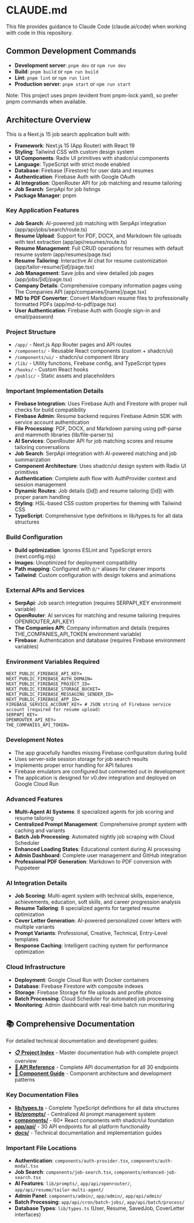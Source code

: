 # CLAUDE.md

This file provides guidance to Claude Code (claude.ai/code) when working with code in this repository.

## Common Development Commands

- **Development server**: `pnpm dev` or `npm run dev`
- **Build**: `pnpm build` or `npm run build`
- **Lint**: `pnpm lint` or `npm run lint`
- **Production server**: `pnpm start` or `npm run start`

Note: This project uses pnpm (evident from pnpm-lock.yaml), so prefer pnpm commands when available.

## Architecture Overview

This is a Next.js 15 job search application built with:

- **Framework**: Next.js 15 (App Router) with React 19
- **Styling**: Tailwind CSS with custom design system
- **UI Components**: Radix UI primitives with shadcn/ui components
- **Language**: TypeScript with strict mode enabled
- **Database**: Firebase (Firestore) for user data and resumes
- **Authentication**: Firebase Auth with Google OAuth
- **AI Integration**: OpenRouter API for job matching and resume tailoring
- **Job Search**: SerpApi for job listings
- **Package Manager**: pnpm

### Key Application Features

- **Job Search**: AI-powered job matching with SerpApi integration (app/api/jobs/search/route.ts)
- **Resume Upload**: Support for PDF, DOCX, and Markdown file uploads with text extraction (app/api/resumes/route.ts)
- **Resume Management**: Full CRUD operations for resumes with default resume system (app/resumes/page.tsx)
- **Resume Tailoring**: Interactive AI chat for resume customization (app/tailor-resume/[id]/page.tsx)
- **Job Management**: Save jobs and view detailed job pages (app/jobs/[id]/page.tsx)
- **Company Details**: Comprehensive company information pages using The Companies API (app/companies/[name]/page.tsx)
- **MD to PDF Converter**: Convert Markdown resume files to professionally formatted PDFs (app/md-to-pdf/page.tsx)
- **User Authentication**: Firebase Auth with Google sign-in and email/password

### Project Structure

- `/app/` - Next.js App Router pages and API routes
- `/components/` - Reusable React components (custom + shadcn/ui)
- `/components/ui/` - shadcn/ui component library
- `/lib/` - Utility functions, Firebase config, and TypeScript types
- `/hooks/` - Custom React hooks
- `/public/` - Static assets and placeholders

### Important Implementation Details

- **Firebase Integration**: Uses Firebase Auth and Firestore with proper null checks for build compatibility
- **Firebase Admin**: Resume backend requires Firebase Admin SDK with service account authentication
- **File Processing**: PDF, DOCX, and Markdown parsing using pdf-parse and mammoth libraries (lib/file-parser.ts)
- **AI Services**: OpenRouter API for job matching scores and resume tailoring conversations
- **Job Search**: SerpApi integration with AI-powered matching and job summarization
- **Component Architecture**: Uses shadcn/ui design system with Radix UI primitives
- **Authentication**: Complete auth flow with AuthProvider context and session management
- **Dynamic Routes**: Job details ([id]) and resume tailoring ([id]) with proper param handling
- **Styling**: HSL-based CSS custom properties for theming with Tailwind CSS
- **TypeScript**: Comprehensive type definitions in lib/types.ts for all data structures

### Build Configuration

- **Build optimization**: Ignores ESLint and TypeScript errors (next.config.mjs)
- **Images**: Unoptimized for deployment compatibility
- **Path mapping**: Configured with `@/*` aliases for cleaner imports
- **Tailwind**: Custom configuration with design tokens and animations

### External APIs and Services

- **SerpApi**: Job search integration (requires SERPAPI_KEY environment variable)
- **OpenRouter**: AI services for matching and resume tailoring (requires OPENROUTER_API_KEY)
- **The Companies API**: Company information and details (requires THE_COMPANIES_API_TOKEN environment variable)
- **Firebase**: Authentication and database (requires Firebase environment variables)

### Environment Variables Required

```
NEXT_PUBLIC_FIREBASE_API_KEY=
NEXT_PUBLIC_FIREBASE_AUTH_DOMAIN=
NEXT_PUBLIC_FIREBASE_PROJECT_ID=
NEXT_PUBLIC_FIREBASE_STORAGE_BUCKET=
NEXT_PUBLIC_FIREBASE_MESSAGING_SENDER_ID=
NEXT_PUBLIC_FIREBASE_APP_ID=
FIREBASE_SERVICE_ACCOUNT_KEY= # JSON string of Firebase service account (required for resume upload)
SERPAPI_KEY=
OPENROUTER_API_KEY=
THE_COMPANIES_API_TOKEN=
```

### Development Notes

- The app gracefully handles missing Firebase configuration during build
- Uses server-side session storage for job search results
- Implements proper error handling for API failures
- Firebase emulators are configured but commented out in development
- The application is designed for v0.dev integration and deployed on Google Cloud Run

### Advanced Features

- **Multi-Agent AI Systems**: 8 specialized agents for job scoring and resume tailoring
- **Centralized Prompt Management**: Comprehensive prompt system with caching and variants
- **Batch Job Processing**: Automated nightly job scraping with Cloud Scheduler
- **Enhanced Loading States**: Educational content during AI processing
- **Admin Dashboard**: Complete user management and GitHub integration
- **Professional PDF Generation**: Markdown to PDF conversion with Puppeteer

### AI Integration Details

- **Job Scoring**: Multi-agent system with technical skills, experience, achievements, education, soft skills, and career progression analysis
- **Resume Tailoring**: 8 specialized agents for targeted resume optimization
- **Cover Letter Generation**: AI-powered personalized cover letters with multiple variants
- **Prompt Variants**: Professional, Creative, Technical, Entry-Level templates
- **Response Caching**: Intelligent caching system for performance optimization

### Cloud Infrastructure

- **Deployment**: Google Cloud Run with Docker containers
- **Database**: Firebase Firestore with composite indexes
- **Storage**: Firebase Storage for file uploads and profile photos
- **Batch Processing**: Cloud Scheduler for automated job processing
- **Monitoring**: Admin dashboard with real-time batch run monitoring

## 📚 Comprehensive Documentation

For detailed technical documentation and development guides:

- **[📋 Project Index](docs/PROJECT_INDEX.md)** - Master documentation hub with complete project overview
- **[🔌 API Reference](docs/API_REFERENCE.md)** - Complete API documentation for all 30 endpoints
- **[🧩 Component Guide](docs/COMPONENT_GUIDE.md)** - Component architecture and development patterns

### Key Documentation Files

- **[lib/types.ts](lib/types.ts)** - Complete TypeScript definitions for all data structures
- **[lib/prompts/](lib/prompts/)** - Centralized AI prompt management system
- **[components/](components/)** - 60+ React components with shadcn/ui foundation
- **[app/api/](app/api/)** - 30 API endpoints for all platform functionality
- **[docs/](docs/)** - Technical documentation and implementation guides

### Important File Locations

- **Authentication**: `components/auth-provider.tsx`, `components/auth-modal.tsx`
- **Job Search**: `components/job-search.tsx`, `components/enhanced-job-search.tsx`
- **AI Features**: `lib/prompts/`, `app/api/openrouter/`, `app/api/resume/tailor-multi-agent/`
- **Admin Panel**: `components/admin/`, `app/admin/`, `app/api/admin/`
- **Batch Processing**: `app/api/cron/batch-jobs/`, `app/api/batch/process/`
- **Database Types**: `lib/types.ts` (User, Resume, SavedJob, CoverLetter interfaces)